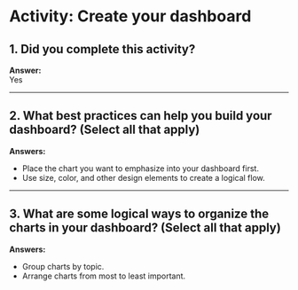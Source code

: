 # Activity: Create your dashboard

## 1. Did you complete this activity?  
**Answer:**  
Yes

---

## 2. What best practices can help you build your dashboard? (Select all that apply)  
**Answers:**  
- Place the chart you want to emphasize into your dashboard first.  
- Use size, color, and other design elements to create a logical flow.

---

## 3. What are some logical ways to organize the charts in your dashboard? (Select all that apply)  
**Answers:**  
- Group charts by topic.  
- Arrange charts from most to least important.
